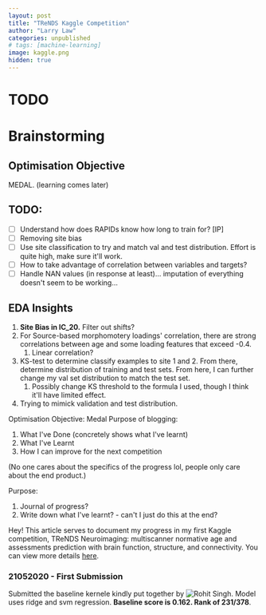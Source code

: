 ```yaml
---
layout: post
title: "TReNDS Kaggle Competition"
author: "Larry Law"
categories: unpublished
# tags: [machine-learning]
image: kaggle.png
hidden: true
---
```

# TODO
# Brainstorming
## Optimisation Objective
MEDAL. (learning comes later)

## TODO:
- [ ] Understand how does RAPIDs know how long to train for? [IP]
- [ ] Removing site bias
- [ ] Use site classification to try and match val and test distribution. Effort is quite high, make sure it'll work.
- [ ] How to take advantage of correlation between variables and targets?
- [ ] Handle NAN values (in response at least)... imputation of everything doesn't seem to be working...

## EDA Insights
1. **Site Bias in IC_20.** Filter out shifts? 
2. For Source-based morphomotery loadings' correlation, there are strong correlations between age and some loading features that exceed -0.4.
    1. Linear correlation? 
3. KS-test to determine classify examples to site 1 and 2. From there, determine distribution of training and test sets. From here, I can further change my val set distribution to match the test set.
    1. Possibly change KS threshold to the formula I used, though I think it'll have limited effect.
4. Trying to mimick validation and test distribution.

Optimisation Objective: Medal
Purpose of blogging:
1. What I've Done (concretely shows what I've learnt)
2. What I've Learnt
3. How I can improve for the next competition

(No one cares about the specifics of the progress lol, people only care about the end product.)

Purpose:
1. Journal of progress?
2. Write down what I've learnt? - can't I just do this at the end?

Hey! This article serves to document my progress in my first Kaggle competition, TReNDS Neuroimaging: multiscanner normative age and assessments prediction with brain function, structure, and connectivity. You can view more details [here](https://www.kaggle.com/c/trends-assessment-prediction/overview).

### 21052020 - First Submission

Submitted the baseline kernele kindly put together by ![Rohit Singh](https://www.kaggle.com/rohitsingh9990). Model uses ridge and svm regression. **Baseline score is 0.162. Rank of 231/378**.